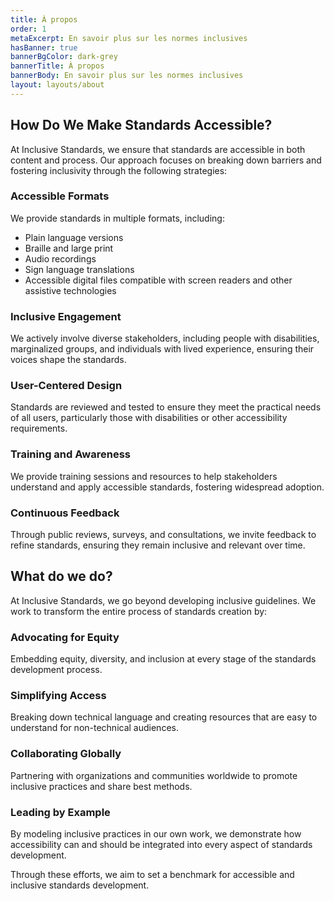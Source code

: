 ```yaml
---
title: À propos
order: 1
metaExcerpt: En savoir plus sur les normes inclusives
hasBanner: true
bannerBgColor: dark-grey
bannerTitle: À propos
bannerBody: En savoir plus sur les normes inclusives
layout: layouts/about
---
```

## **How Do We Make Standards Accessible?**

At Inclusive Standards, we ensure that standards are accessible in both content and process. Our approach focuses on breaking down barriers and fostering inclusivity through the following strategies:

### Accessible Formats

We provide standards in multiple formats, including:

- Plain language versions
- Braille and large print
- Audio recordings
- Sign language translations
- Accessible digital files compatible with screen readers and other assistive technologies

### Inclusive Engagement

We actively involve diverse stakeholders, including people with disabilities, marginalized groups, and individuals with lived experience, ensuring their voices shape the standards.

### User-Centered Design

Standards are reviewed and tested to ensure they meet the practical needs of all users, particularly those with disabilities or other accessibility requirements.

### Training and Awareness

We provide training sessions and resources to help stakeholders understand and apply accessible standards, fostering widespread adoption.

### Continuous Feedback

Through public reviews, surveys, and consultations, we invite feedback to refine standards, ensuring they remain inclusive and relevant over time.

## What do we do?

At Inclusive Standards, we go beyond developing inclusive guidelines. We work to transform the entire process of standards creation by:

### Advocating for Equity

Embedding equity, diversity, and inclusion at every stage of the standards development process.

### Simplifying Access

Breaking down technical language and creating resources that are easy to understand for non-technical audiences.

### Collaborating Globally

Partnering with organizations and communities worldwide to promote inclusive practices and share best methods.

### Leading by Example

By modeling inclusive practices in our own work, we demonstrate how accessibility can and should be integrated into every aspect of standards development.

Through these efforts, we aim to set a benchmark for accessible and inclusive standards development.
